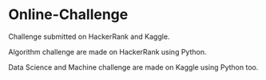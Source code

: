 # Online-Challenge
Challenge submitted on HackerRank and Kaggle.

Algorithm challenge are made on HackerRank using Python.

Data Science and Machine challenge are made on Kaggle using Python too. 
